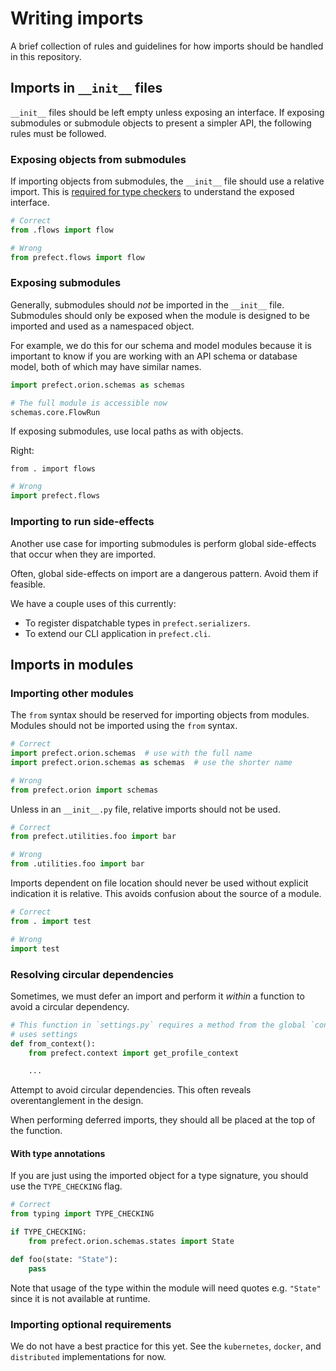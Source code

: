 # Writing imports

A brief collection of rules and guidelines for how imports should be handled in this repository.

## Imports in `__init__` files

`__init__` files should be left empty unless exposing an interface. If exposing submodules or submodule objects to present a simpler API, the following rules must be followed.

### Exposing objects from submodules

If importing objects from submodules, the `__init__` file should use a relative import. This is [required for type checkers](https://github.com/microsoft/pyright/blob/main/docs/typed-libraries.md#library-interface) to understand the exposed interface.

```python
# Correct
from .flows import flow
```

```python
# Wrong
from prefect.flows import flow
```

### Exposing submodules

Generally, submodules should _not_ be imported in the `__init__` file. Submodules should only be exposed when the module is designed to be imported and used as a namespaced object.

For example, we do this for our schema and model modules because it is important to know if you are working with an API schema or database model, both of which may have similar names.

```python
import prefect.orion.schemas as schemas

# The full module is accessible now
schemas.core.FlowRun
```

If exposing submodules, use local paths as with objects.

Right:

```
from . import flows
```

```python
# Wrong
import prefect.flows
```

### Importing to run side-effects

Another use case for importing submodules is perform global side-effects that occur when they are imported.

Often, global side-effects on import are a dangerous pattern. Avoid them if feasible.

We have a couple uses of this currently:

- To register dispatchable types in `prefect.serializers`.
- To extend our CLI application in `prefect.cli`.

## Imports in modules

### Importing other modules

The `from` syntax should be reserved for importing objects from modules. Modules should not be imported using the `from` syntax.

```python
# Correct
import prefect.orion.schemas  # use with the full name
import prefect.orion.schemas as schemas  # use the shorter name
```

```python
# Wrong
from prefect.orion import schemas
```

Unless in an `__init__.py` file, relative imports should not be used.


```python
# Correct
from prefect.utilities.foo import bar
```

```python
# Wrong
from .utilities.foo import bar
```

Imports dependent on file location should never be used without explicit indication it is relative. This avoids confusion about the source of a module.

```python
# Correct
from . import test
```

```python
# Wrong
import test
```

### Resolving circular dependencies

Sometimes, we must defer an import and perform it _within_ a function to avoid a circular dependency.

```python
# This function in `settings.py` requires a method from the global `context` but the context
# uses settings
def from_context():
    from prefect.context import get_profile_context

    ...
```

Attempt to avoid circular dependencies. This often reveals overentanglement in the design.

When performing deferred imports, they should all be placed at the top of the function.

#### With type annotations

If you are just using the imported object for a type signature, you should use the `TYPE_CHECKING` flag.

```python
# Correct
from typing import TYPE_CHECKING

if TYPE_CHECKING:
    from prefect.orion.schemas.states import State

def foo(state: "State"):
    pass
```

Note that usage of the type within the module will need quotes e.g. `"State"` since it is not available at runtime.

### Importing optional requirements

We do not have a best practice for this yet. See the `kubernetes`, `docker`, and `distributed` implementations for now.
